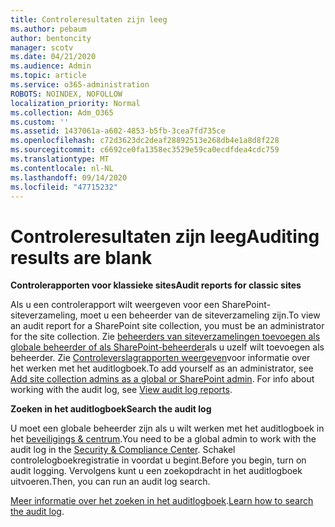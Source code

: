 ```yaml
---
title: Controleresultaten zijn leeg
ms.author: pebaum
author: bentoncity
manager: scotv
ms.date: 04/21/2020
ms.audience: Admin
ms.topic: article
ms.service: o365-administration
ROBOTS: NOINDEX, NOFOLLOW
localization_priority: Normal
ms.collection: Adm_O365
ms.custom: ''
ms.assetid: 1437061a-a602-4853-b5fb-3cea7fd735ce
ms.openlocfilehash: c72d3623dc2deaf28892513e268db4e1a8d8f228
ms.sourcegitcommit: c6692ce0fa1358ec3529e59ca0ecdfdea4cdc759
ms.translationtype: MT
ms.contentlocale: nl-NL
ms.lasthandoff: 09/14/2020
ms.locfileid: "47715232"
---
```

# <a name="auditing-results-are-blank"></a><span data-ttu-id="1bf08-102">Controleresultaten zijn leeg</span><span class="sxs-lookup"><span data-stu-id="1bf08-102">Auditing results are blank</span></span>

 <span data-ttu-id="1bf08-103">**Controlerapporten voor klassieke sites**</span><span class="sxs-lookup"><span data-stu-id="1bf08-103">**Audit reports for classic sites**</span></span>
  
<span data-ttu-id="1bf08-104">Als u een controlerapport wilt weergeven voor een SharePoint-siteverzameling, moet u een beheerder van de siteverzameling zijn.</span><span class="sxs-lookup"><span data-stu-id="1bf08-104">To view an audit report for a SharePoint site collection, you must be an administrator for the site collection.</span></span> <span data-ttu-id="1bf08-105">Zie [beheerders van siteverzamelingen toevoegen als globale beheerder of als SharePoint-beheerder](https://go.microsoft.com/fwlink/?linkid=869390)als u uzelf wilt toevoegen als beheerder. Zie [Controleverslagrapporten weergeven](https://go.microsoft.com/fwlink/?linkid=395237)voor informatie over het werken met het auditlogboek.</span><span class="sxs-lookup"><span data-stu-id="1bf08-105">To add yourself as an administrator, see [Add site collection admins as a global or SharePoint admin](https://go.microsoft.com/fwlink/?linkid=869390). For info about working with the audit log, see [View audit log reports](https://go.microsoft.com/fwlink/?linkid=395237).</span></span> 
  
 <span data-ttu-id="1bf08-106">**Zoeken in het auditlogboek**</span><span class="sxs-lookup"><span data-stu-id="1bf08-106">**Search the audit log**</span></span>
  
<span data-ttu-id="1bf08-107">U moet een globale beheerder zijn als u wilt werken met het auditlogboek in het [beveiligings &amp; centrum](https://protection.office.com).</span><span class="sxs-lookup"><span data-stu-id="1bf08-107">You need to be a global admin to work with the audit log in the [Security &amp; Compliance Center](https://protection.office.com).</span></span> <span data-ttu-id="1bf08-108">Schakel controlelogboekregistratie in voordat u begint.</span><span class="sxs-lookup"><span data-stu-id="1bf08-108">Before you begin, turn on audit logging.</span></span> <span data-ttu-id="1bf08-109">Vervolgens kunt u een zoekopdracht in het auditlogboek uitvoeren.</span><span class="sxs-lookup"><span data-stu-id="1bf08-109">Then, you can run an audit log search.</span></span> 
  
<span data-ttu-id="1bf08-110">[Meer informatie over het zoeken in het auditlogboek](https://go.microsoft.com/fwlink/?linkid=708432).</span><span class="sxs-lookup"><span data-stu-id="1bf08-110">[Learn how to search the audit log](https://go.microsoft.com/fwlink/?linkid=708432).</span></span>
  

